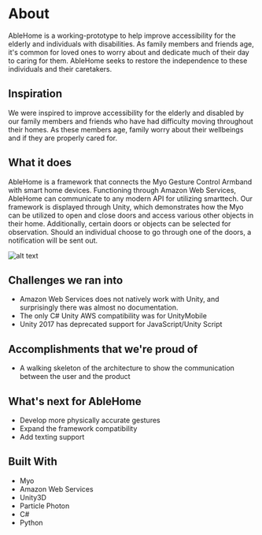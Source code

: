 # About
AbleHome is a working-prototype to help improve accessibility for the elderly and individuals with disabilities. As family members and friends age, it's common for loved ones to worry about and dedicate much of their day to caring for them. AbleHome seeks to restore the independence to these individuals and their caretakers.

## Inspiration
We were inspired to improve accessibility for the elderly and disabled by our family members and friends who have had difficulty moving throughout their homes. As these members age, family worry about their wellbeings and if they are properly cared for.

## What it does
AbleHome is a framework that connects the Myo Gesture Control Armband with smart home devices. Functioning through Amazon Web Services, AbleHome can communicate to any modern API for utilizing smarttech. Our framework is displayed through Unity, which demonstrates how the Myo can be utilized to open and close doors and access various other objects in their home. Additionally, certain doors or objects can be selected for observation. Should an individual choose to go through one of the doors, a notification will be sent out.

![alt text](http://ablehome.tech/blockdiagram.png "AbleHome Architecture")


## Challenges we ran into
- Amazon Web Services does not natively work with Unity, and surprisingly there was almost no documentation.
- The only C# Unity AWS compatibility was for UnityMobile
- Unity 2017 has deprecated support for JavaScript/Unity Script

## Accomplishments that we're proud of
- A walking skeleton of the architecture to show the communication between the user and the product

## What's next for AbleHome
- Develop more physically accurate gestures
- Expand the framework compatibility
- Add texting support

## Built With
- Myo
- Amazon Web Services
- Unity3D
- Particle Photon
- C#
- Python
